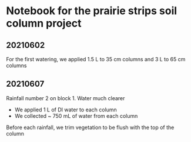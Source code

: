 # Notebook for the prairie strips soil column project

## 20210602

For the first watering, we applied 1.5 L to 35 cm columns and 3 L to 65 cm columns

## 20210607

Rainfall number 2 on block 1. Water much clearer

* We applied 1 L of DI water to each column
* We collected ~ 750 mL of water from each column

Before each rainfall, we trim vegetation to be flush with the top of the column
